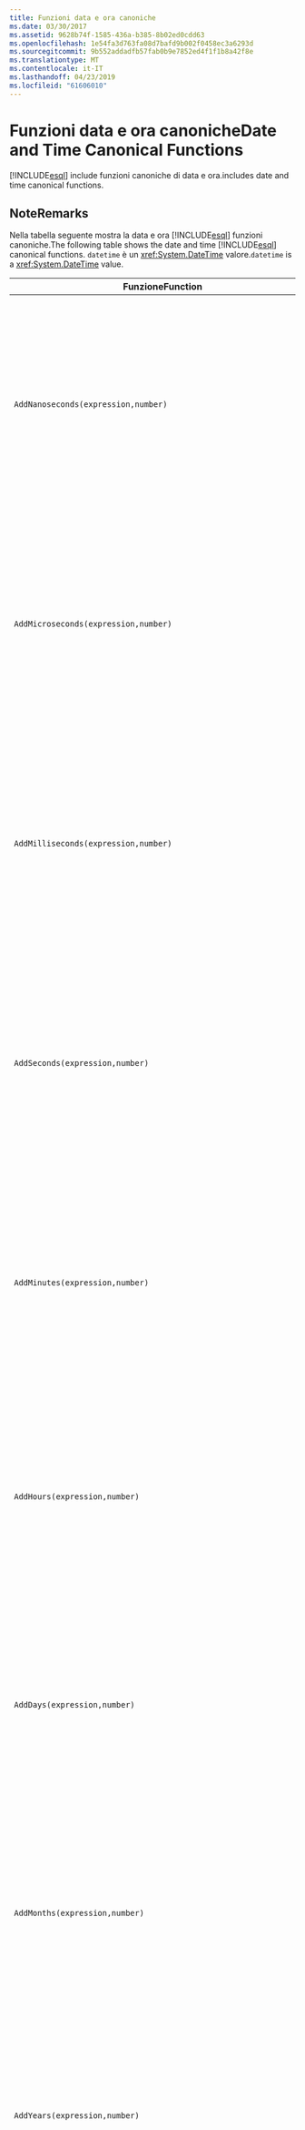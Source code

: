 ```yaml
---
title: Funzioni data e ora canoniche
ms.date: 03/30/2017
ms.assetid: 9628b74f-1585-436a-b385-8b02ed0cdd63
ms.openlocfilehash: 1e54fa3d763fa08d7bafd9b002f0458ec3a6293d
ms.sourcegitcommit: 9b552addadfb57fab0b9e7852ed4f1f1b8a42f8e
ms.translationtype: MT
ms.contentlocale: it-IT
ms.lasthandoff: 04/23/2019
ms.locfileid: "61606010"
---
```

# <a name="date-and-time-canonical-functions"></a><span data-ttu-id="2a600-102">Funzioni data e ora canoniche</span><span class="sxs-lookup"><span data-stu-id="2a600-102">Date and Time Canonical Functions</span></span>
[!INCLUDE[esql](../../../../../../includes/esql-md.md)] <span data-ttu-id="2a600-103">include funzioni canoniche di data e ora.</span><span class="sxs-lookup"><span data-stu-id="2a600-103">includes date and time canonical functions.</span></span>  
  
## <a name="remarks"></a><span data-ttu-id="2a600-104">Note</span><span class="sxs-lookup"><span data-stu-id="2a600-104">Remarks</span></span>  
 <span data-ttu-id="2a600-105">Nella tabella seguente mostra la data e ora [!INCLUDE[esql](../../../../../../includes/esql-md.md)] funzioni canoniche.</span><span class="sxs-lookup"><span data-stu-id="2a600-105">The following table shows the date and time [!INCLUDE[esql](../../../../../../includes/esql-md.md)] canonical functions.</span></span> <span data-ttu-id="2a600-106">`datetime` è un <xref:System.DateTime> valore.</span><span class="sxs-lookup"><span data-stu-id="2a600-106">`datetime` is a <xref:System.DateTime> value.</span></span>  
  
|<span data-ttu-id="2a600-107">Funzione</span><span class="sxs-lookup"><span data-stu-id="2a600-107">Function</span></span>|<span data-ttu-id="2a600-108">Descrizione</span><span class="sxs-lookup"><span data-stu-id="2a600-108">Description</span></span>|  
|--------------|-----------------|  
|`AddNanoseconds(expression,number)`|<span data-ttu-id="2a600-109">Aggiunge i nanosecondi specificati dal valore di `number` all'oggetto `expression`.</span><span class="sxs-lookup"><span data-stu-id="2a600-109">Adds the specified `number` of nanoseconds to the `expression`.</span></span><br /><br /> <span data-ttu-id="2a600-110">**Argomenti**</span><span class="sxs-lookup"><span data-stu-id="2a600-110">**Arguments**</span></span><br /><br /> <span data-ttu-id="2a600-111">`expression`: `DateTime`, `DateTimeOffset` o `Time`.</span><span class="sxs-lookup"><span data-stu-id="2a600-111">`expression`: `DateTime`, `DateTimeOffset`, or `Time`.</span></span><br /><br /> <span data-ttu-id="2a600-112">`number`: `Int32`.</span><span class="sxs-lookup"><span data-stu-id="2a600-112">`number`: `Int32`.</span></span><br /><br /> <span data-ttu-id="2a600-113">**Valore restituito**</span><span class="sxs-lookup"><span data-stu-id="2a600-113">**Return Value**</span></span><br /><br /> <span data-ttu-id="2a600-114">Tipo di `expression`.</span><span class="sxs-lookup"><span data-stu-id="2a600-114">The type of `expression`.</span></span>|  
|`AddMicroseconds(expression,number)`|<span data-ttu-id="2a600-115">Aggiunge il `number` specificato di microsecondi all'oggetto `expression`.</span><span class="sxs-lookup"><span data-stu-id="2a600-115">Adds the specified `number` of microseconds to the `expression`.</span></span><br /><br /> <span data-ttu-id="2a600-116">**Argomenti**</span><span class="sxs-lookup"><span data-stu-id="2a600-116">**Arguments**</span></span><br /><br /> <span data-ttu-id="2a600-117">`expression`: `DateTime`, `DateTimeOffset` o `Time`.</span><span class="sxs-lookup"><span data-stu-id="2a600-117">`expression`: `DateTime`, `DateTimeOffset`, or `Time`.</span></span><br /><br /> <span data-ttu-id="2a600-118">`number`: `Int32`.</span><span class="sxs-lookup"><span data-stu-id="2a600-118">`number`: `Int32`.</span></span><br /><br /> <span data-ttu-id="2a600-119">**Valore restituito**</span><span class="sxs-lookup"><span data-stu-id="2a600-119">**Return Value**</span></span><br /><br /> <span data-ttu-id="2a600-120">Tipo di `expression`.</span><span class="sxs-lookup"><span data-stu-id="2a600-120">The type of `expression`.</span></span>|  
|`AddMilliseconds(expression,number)`|<span data-ttu-id="2a600-121">Aggiunge il `number` specificato di millisecondi all'oggetto `expression`.</span><span class="sxs-lookup"><span data-stu-id="2a600-121">Adds the specified `number` of milliseconds to the `expression`.</span></span><br /><br /> <span data-ttu-id="2a600-122">**Argomenti**</span><span class="sxs-lookup"><span data-stu-id="2a600-122">**Arguments**</span></span><br /><br /> <span data-ttu-id="2a600-123">`expression`: `DateTime`, `DateTimeOffset` o `Time`.</span><span class="sxs-lookup"><span data-stu-id="2a600-123">`expression`: `DateTime`, `DateTimeOffset`, or `Time`.</span></span><br /><br /> <span data-ttu-id="2a600-124">`number`: `Int32`.</span><span class="sxs-lookup"><span data-stu-id="2a600-124">`number`: `Int32`.</span></span><br /><br /> <span data-ttu-id="2a600-125">**Valore restituito**</span><span class="sxs-lookup"><span data-stu-id="2a600-125">**Return Value**</span></span><br /><br /> <span data-ttu-id="2a600-126">Tipo di `expression`.</span><span class="sxs-lookup"><span data-stu-id="2a600-126">The type of `expression`.</span></span>|  
|`AddSeconds(expression,number)`|<span data-ttu-id="2a600-127">Aggiunge il `number` specificato di secondi all'oggetto `expression`.</span><span class="sxs-lookup"><span data-stu-id="2a600-127">Adds the specified `number` of seconds to the `expression`.</span></span><br /><br /> <span data-ttu-id="2a600-128">**Argomenti**</span><span class="sxs-lookup"><span data-stu-id="2a600-128">**Arguments**</span></span><br /><br /> <span data-ttu-id="2a600-129">`expression`: `DateTime`, `DateTimeOffset` o `Time`.</span><span class="sxs-lookup"><span data-stu-id="2a600-129">`expression`: `DateTime`, `DateTimeOffset`, or `Time`.</span></span><br /><br /> <span data-ttu-id="2a600-130">`number`: `Int32`.</span><span class="sxs-lookup"><span data-stu-id="2a600-130">`number`: `Int32`.</span></span><br /><br /> <span data-ttu-id="2a600-131">**Valore restituito**</span><span class="sxs-lookup"><span data-stu-id="2a600-131">**Return Value**</span></span><br /><br /> <span data-ttu-id="2a600-132">Tipo di `expression`.</span><span class="sxs-lookup"><span data-stu-id="2a600-132">The type of `expression`.</span></span>|  
|`AddMinutes(expression,number)`|<span data-ttu-id="2a600-133">Aggiunge il `number` specificato di minuti all'oggetto `expression`.</span><span class="sxs-lookup"><span data-stu-id="2a600-133">Adds the specified `number` of minutes to the `expression`.</span></span><br /><br /> <span data-ttu-id="2a600-134">**Argomenti**</span><span class="sxs-lookup"><span data-stu-id="2a600-134">**Arguments**</span></span><br /><br /> <span data-ttu-id="2a600-135">`expression`: `DateTime`, `DateTimeOffset` o `Time`.</span><span class="sxs-lookup"><span data-stu-id="2a600-135">`expression`: `DateTime`, `DateTimeOffset`, or `Time`.</span></span><br /><br /> <span data-ttu-id="2a600-136">`number`: `Int32`.</span><span class="sxs-lookup"><span data-stu-id="2a600-136">`number`: `Int32`.</span></span><br /><br /> <span data-ttu-id="2a600-137">**Valore restituito**</span><span class="sxs-lookup"><span data-stu-id="2a600-137">**Return Value**</span></span><br /><br /> <span data-ttu-id="2a600-138">Tipo di `expression`.</span><span class="sxs-lookup"><span data-stu-id="2a600-138">The type of `expression`.</span></span>|  
|`AddHours(expression,number)`|<span data-ttu-id="2a600-139">Aggiunge il `number` specificato di ore all'oggetto `expression`.</span><span class="sxs-lookup"><span data-stu-id="2a600-139">Adds the specified `number` of hours to the `expression`.</span></span><br /><br /> <span data-ttu-id="2a600-140">**Argomenti**</span><span class="sxs-lookup"><span data-stu-id="2a600-140">**Arguments**</span></span><br /><br /> <span data-ttu-id="2a600-141">`expression`: `DateTime`, `DateTimeOffset` o `Time`.</span><span class="sxs-lookup"><span data-stu-id="2a600-141">`expression`: `DateTime`, `DateTimeOffset`, or `Time`.</span></span><br /><br /> <span data-ttu-id="2a600-142">`number`: `Int32`.</span><span class="sxs-lookup"><span data-stu-id="2a600-142">`number`: `Int32`.</span></span><br /><br /> <span data-ttu-id="2a600-143">**Valore restituito**</span><span class="sxs-lookup"><span data-stu-id="2a600-143">**Return Value**</span></span><br /><br /> <span data-ttu-id="2a600-144">Tipo di `expression`.</span><span class="sxs-lookup"><span data-stu-id="2a600-144">The type of `expression`.</span></span>|  
|`AddDays(expression,number)`|<span data-ttu-id="2a600-145">Aggiunge il `number` specificato di giorni all'oggetto `expression`.</span><span class="sxs-lookup"><span data-stu-id="2a600-145">Adds the specified `number` of days to the `expression`.</span></span><br /><br /> <span data-ttu-id="2a600-146">**Argomenti**</span><span class="sxs-lookup"><span data-stu-id="2a600-146">**Arguments**</span></span><br /><br /> <span data-ttu-id="2a600-147">`expression`: `DateTime` o `DateTimeOffset`.</span><span class="sxs-lookup"><span data-stu-id="2a600-147">`expression`: `DateTime` or `DateTimeOffset`.</span></span><br /><br /> <span data-ttu-id="2a600-148">`number`: `Int32`.</span><span class="sxs-lookup"><span data-stu-id="2a600-148">`number`: `Int32`.</span></span><br /><br /> <span data-ttu-id="2a600-149">**Valore restituito**</span><span class="sxs-lookup"><span data-stu-id="2a600-149">**Return Value**</span></span><br /><br /> <span data-ttu-id="2a600-150">Tipo di `expression`.</span><span class="sxs-lookup"><span data-stu-id="2a600-150">The type of `expression`.</span></span>|  
|`AddMonths(expression,number)`|<span data-ttu-id="2a600-151">Aggiunge il `number` specificato di mesi all'oggetto `expression`.</span><span class="sxs-lookup"><span data-stu-id="2a600-151">Adds the specified `number` of months to the `expression`.</span></span><br /><br /> <span data-ttu-id="2a600-152">**Argomenti**</span><span class="sxs-lookup"><span data-stu-id="2a600-152">**Arguments**</span></span><br /><br /> <span data-ttu-id="2a600-153">`expression`: `DateTime` o `DateTimeOffset`.</span><span class="sxs-lookup"><span data-stu-id="2a600-153">`expression`: `DateTime` or `DateTimeOffset`.</span></span><br /><br /> <span data-ttu-id="2a600-154">`number`: `Int32`.</span><span class="sxs-lookup"><span data-stu-id="2a600-154">`number`: `Int32`.</span></span><br /><br /> <span data-ttu-id="2a600-155">**Valore restituito**</span><span class="sxs-lookup"><span data-stu-id="2a600-155">**Return Value**</span></span><br /><br /> <span data-ttu-id="2a600-156">Tipo di `expression`.</span><span class="sxs-lookup"><span data-stu-id="2a600-156">The type of `expression`.</span></span>|  
|`AddYears(expression,number)`|<span data-ttu-id="2a600-157">Aggiunge il `number` specificato di anni all'oggetto `expression`.</span><span class="sxs-lookup"><span data-stu-id="2a600-157">Adds the specified `number` of years to the `expression`.</span></span><br /><br /> <span data-ttu-id="2a600-158">**Argomenti**</span><span class="sxs-lookup"><span data-stu-id="2a600-158">**Arguments**</span></span><br /><br /> <span data-ttu-id="2a600-159">`expression`: `DateTime` o `DateTimeOffset`.</span><span class="sxs-lookup"><span data-stu-id="2a600-159">`expression`: `DateTime` or `DateTimeOffset`.</span></span><br /><br /> <span data-ttu-id="2a600-160">`number`: `Int32`.</span><span class="sxs-lookup"><span data-stu-id="2a600-160">`number`: `Int32`.</span></span><br /><br /> <span data-ttu-id="2a600-161">**Valore restituito**</span><span class="sxs-lookup"><span data-stu-id="2a600-161">**Return Value**</span></span><br /><br /> <span data-ttu-id="2a600-162">Tipo di `expression`.</span><span class="sxs-lookup"><span data-stu-id="2a600-162">The type of `expression`.</span></span>|  
|`CreateDateTime(year,month,day,hour,minute,second)`|<span data-ttu-id="2a600-163">Restituisce un nuovo valore `DateTime` come data e ora correnti del server nel fuso orario del server.</span><span class="sxs-lookup"><span data-stu-id="2a600-163">Returns a new `DateTime` value as the current date and time of the server in the server's time zone.</span></span><br /><br /> <span data-ttu-id="2a600-164">**Argomenti**</span><span class="sxs-lookup"><span data-stu-id="2a600-164">**Arguments**</span></span><br /><br /> <span data-ttu-id="2a600-165">`year`, `month`, `day`, `hour`, `minute`: `Int16` e `Int32`.</span><span class="sxs-lookup"><span data-stu-id="2a600-165">`year`, `month`, `day`, `hour`, `minute`: `Int16` and `Int32`.</span></span><br /><br /> <span data-ttu-id="2a600-166">`second`: `Double`.</span><span class="sxs-lookup"><span data-stu-id="2a600-166">`second`: `Double`.</span></span><br /><br /> <span data-ttu-id="2a600-167">**Valore restituito**</span><span class="sxs-lookup"><span data-stu-id="2a600-167">**Return Value**</span></span><br /><br /> <span data-ttu-id="2a600-168">Oggetto `DateTime`.</span><span class="sxs-lookup"><span data-stu-id="2a600-168">A `DateTime`.</span></span>|  
|`CreateDateTimeOffset(year,month,day,hour,minute,second,tzoffset)`|<span data-ttu-id="2a600-169">Restituisce un nuovo valore `DateTimeOffset` come data e ora correnti del server rispetto al fuso orario UTC.</span><span class="sxs-lookup"><span data-stu-id="2a600-169">Returns a new `DateTimeOffset` value as the current date and time of the server relative to the Coordinated Universal Time (UTC).</span></span><br /><br /> <span data-ttu-id="2a600-170">**Argomenti**</span><span class="sxs-lookup"><span data-stu-id="2a600-170">**Arguments**</span></span><br /><br /> <span data-ttu-id="2a600-171">`year`, `month`, `day`, `hour`, `minute`, `tzoffset`: `Int32`.</span><span class="sxs-lookup"><span data-stu-id="2a600-171">`year`, `month`, `day`, `hour`, `minute`, `tzoffset`: `Int32`.</span></span><br /><br /> <span data-ttu-id="2a600-172">`second`: `Double`.</span><span class="sxs-lookup"><span data-stu-id="2a600-172">`second`: `Double`.</span></span><br /><br /> <span data-ttu-id="2a600-173">**Valore restituito**</span><span class="sxs-lookup"><span data-stu-id="2a600-173">**Return Value**</span></span><br /><br /> <span data-ttu-id="2a600-174">Oggetto `DateTimeOffset`.</span><span class="sxs-lookup"><span data-stu-id="2a600-174">A `DateTimeOffset`.</span></span>|  
|`CreateTime(hour,minute,second)`|<span data-ttu-id="2a600-175">Restituisce un nuovo valore `Time` come ora corrente.</span><span class="sxs-lookup"><span data-stu-id="2a600-175">Returns a new `Time` value as the current time.</span></span><br /><br /> <span data-ttu-id="2a600-176">**Argomenti**</span><span class="sxs-lookup"><span data-stu-id="2a600-176">**Arguments**</span></span><br /><br /> <span data-ttu-id="2a600-177">`hour` e `minute`: `Int32`.</span><span class="sxs-lookup"><span data-stu-id="2a600-177">`hour` and `minute`: `Int32`.</span></span><br /><br /> <span data-ttu-id="2a600-178">`second`: `Double`.</span><span class="sxs-lookup"><span data-stu-id="2a600-178">`second`: `Double`.</span></span><br /><br /> <span data-ttu-id="2a600-179">**Valore restituito**</span><span class="sxs-lookup"><span data-stu-id="2a600-179">**Return Value**</span></span><br /><br /> <span data-ttu-id="2a600-180">Oggetto `Time`.</span><span class="sxs-lookup"><span data-stu-id="2a600-180">A `Time`.</span></span>|  
|`CurrentDateTime()`|<span data-ttu-id="2a600-181">Restituisce un valore `DateTime` come data e ora correnti del server nel fuso orario del server.</span><span class="sxs-lookup"><span data-stu-id="2a600-181">Returns a `DateTime` value as the current date and time of the server in the server's time zone.</span></span><br /><br /> <span data-ttu-id="2a600-182">**Valore restituito**</span><span class="sxs-lookup"><span data-stu-id="2a600-182">**Return Value**</span></span><br /><br /> <span data-ttu-id="2a600-183">Oggetto `DateTime`.</span><span class="sxs-lookup"><span data-stu-id="2a600-183">A `DateTime`.</span></span>|  
|`CurrentDateTimeOffset()`|<span data-ttu-id="2a600-184">Restituisce la data, l'ora e l'offset correnti come `DateTimeOffset`.</span><span class="sxs-lookup"><span data-stu-id="2a600-184">Returns the current date, time and offset as a `DateTimeOffset`.</span></span><br /><br /> <span data-ttu-id="2a600-185">**Valore restituito**</span><span class="sxs-lookup"><span data-stu-id="2a600-185">**Return Value**</span></span><br /><br /> <span data-ttu-id="2a600-186">Oggetto `DateTimeOffset`.</span><span class="sxs-lookup"><span data-stu-id="2a600-186">A `DateTimeOffset`.</span></span>|  
|`CurrentUtcDateTime()`|<span data-ttu-id="2a600-187">Restituisce un valore <xref:System.DateTime> come data e ora correnti del server nel fuso orario UTS.</span><span class="sxs-lookup"><span data-stu-id="2a600-187">Returns a <xref:System.DateTime> value as the current date and time of the server in the UTS time zone.</span></span><br /><br /> <span data-ttu-id="2a600-188">**Valore restituito**</span><span class="sxs-lookup"><span data-stu-id="2a600-188">**Return Value**</span></span><br /><br /> <span data-ttu-id="2a600-189">Oggetto `DateTime`.</span><span class="sxs-lookup"><span data-stu-id="2a600-189">A `DateTime`.</span></span>|  
|`Day(expression)`|<span data-ttu-id="2a600-190">Restituisce la parte relativa al giorno di `expression` come tipo `Int32` compreso tra 1 e 31.</span><span class="sxs-lookup"><span data-stu-id="2a600-190">Returns the day portion of `expression` as an `Int32` between 1 and 31.</span></span><br /><br /> <span data-ttu-id="2a600-191">**Argomenti**</span><span class="sxs-lookup"><span data-stu-id="2a600-191">**Arguments**</span></span><br /><br /> <span data-ttu-id="2a600-192">Tipi `DateTime` e `DateTimeOffset`.</span><span class="sxs-lookup"><span data-stu-id="2a600-192">A `DateTime` and `DateTimeOffset`.</span></span><br /><br /> <span data-ttu-id="2a600-193">**Valore restituito**</span><span class="sxs-lookup"><span data-stu-id="2a600-193">**Return Value**</span></span><br /><br /> <span data-ttu-id="2a600-194">Oggetto `Int32`.</span><span class="sxs-lookup"><span data-stu-id="2a600-194">An `Int32`.</span></span><br /><br /> <span data-ttu-id="2a600-195">**Esempio**</span><span class="sxs-lookup"><span data-stu-id="2a600-195">**Example**</span></span><br /><br /> `-- The following example returns 12.`<br /><br /> `Day(cast('03/12/1998' as DateTime))`|  
|`DayOfYear(expression)`|<span data-ttu-id="2a600-196">Restituisce la parte relativa al giorno di `expression` come `Int32` compreso tra 1 e 366, dove 366 viene restituito come l'ultimo giorno di un anno bisestile.</span><span class="sxs-lookup"><span data-stu-id="2a600-196">Returns the day portion of `expression` as an `Int32` between 1 and 366, where 366 is returned for the last day of a leap year.</span></span><br /><br /> <span data-ttu-id="2a600-197">**Argomenti**</span><span class="sxs-lookup"><span data-stu-id="2a600-197">**Arguments**</span></span><br /><br /> <span data-ttu-id="2a600-198">Tipo `DateTime` o `DateTimeOffset`.</span><span class="sxs-lookup"><span data-stu-id="2a600-198">A `DateTime` or `DateTimeOffset`.</span></span><br /><br /> <span data-ttu-id="2a600-199">**Valore restituito**</span><span class="sxs-lookup"><span data-stu-id="2a600-199">**Return Value**</span></span><br /><br /> <span data-ttu-id="2a600-200">Oggetto `Int32`.</span><span class="sxs-lookup"><span data-stu-id="2a600-200">An `Int32`.</span></span>|  
|`DiffNanoseconds(startExpression,endExpression)`|<span data-ttu-id="2a600-201">Restituisce la differenza in nanosecondi tra `startExpression` e `endExpression`.</span><span class="sxs-lookup"><span data-stu-id="2a600-201">Returns the difference, in nanoseconds, between `startExpression` and `endExpression`.</span></span><br /><br /> <span data-ttu-id="2a600-202">**Argomenti**</span><span class="sxs-lookup"><span data-stu-id="2a600-202">**Arguments**</span></span><br /><br /> <span data-ttu-id="2a600-203">`startExpression`, `endExpression`: `DateTime`, `DateTimeOffset` o `Time`.</span><span class="sxs-lookup"><span data-stu-id="2a600-203">`startExpression`, `endExpression`: `DateTime`, `DateTimeOffset`, or `Time`.</span></span> <span data-ttu-id="2a600-204">**Nota:** `startExpression` e `endExpression` deve essere dello stesso tipo.</span><span class="sxs-lookup"><span data-stu-id="2a600-204">**Note:**  `startExpression` and `endExpression` must be of the same type.</span></span> <br /><br /> <span data-ttu-id="2a600-205">**Valore restituito**</span><span class="sxs-lookup"><span data-stu-id="2a600-205">**Return Value**</span></span><br /><br /> <span data-ttu-id="2a600-206">Oggetto `Int32`.</span><span class="sxs-lookup"><span data-stu-id="2a600-206">An `Int32`.</span></span>|  
|`DiffMilliseconds(startExpression,endExpression)`|<span data-ttu-id="2a600-207">Restituisce la differenza in millisecondi tra `startExpression` e `endExpression`.</span><span class="sxs-lookup"><span data-stu-id="2a600-207">Returns the difference, in milliseconds, between `startExpression` and `endExpression`.</span></span><br /><br /> <span data-ttu-id="2a600-208">**Argomenti**</span><span class="sxs-lookup"><span data-stu-id="2a600-208">**Arguments**</span></span><br /><br /> <span data-ttu-id="2a600-209">`startExpression`, `endExpression`: `DateTime`, `DateTimeOffset` o `Time`.</span><span class="sxs-lookup"><span data-stu-id="2a600-209">`startExpression`, `endExpression`: `DateTime`, `DateTimeOffset`, or `Time`.</span></span> <span data-ttu-id="2a600-210">**Nota:** `startExpression` e `endExpression` deve essere dello stesso tipo.</span><span class="sxs-lookup"><span data-stu-id="2a600-210">**Note:**  `startExpression` and `endExpression` must be of the same type.</span></span> <br /><br /> <span data-ttu-id="2a600-211">**Valore restituito**</span><span class="sxs-lookup"><span data-stu-id="2a600-211">**Return Value**</span></span><br /><br /> <span data-ttu-id="2a600-212">Oggetto `Int32`.</span><span class="sxs-lookup"><span data-stu-id="2a600-212">An `Int32`.</span></span>|  
|`DiffMicroseconds(startExpression,endExpression)`|<span data-ttu-id="2a600-213">Restituisce la differenza in microsecondi tra `startExpression` e `endExpression`.</span><span class="sxs-lookup"><span data-stu-id="2a600-213">Returns the difference, in microseconds, between `startExpression` and `endExpression`.</span></span><br /><br /> <span data-ttu-id="2a600-214">**Argomenti**</span><span class="sxs-lookup"><span data-stu-id="2a600-214">**Arguments**</span></span><br /><br /> <span data-ttu-id="2a600-215">`startExpression`, `endExpression`: `DateTime`, `DateTimeOffset` o `Time`.</span><span class="sxs-lookup"><span data-stu-id="2a600-215">`startExpression`, `endExpression`: `DateTime`, `DateTimeOffset`, or `Time`.</span></span> <span data-ttu-id="2a600-216">**Nota:** `startExpression` e `endExpression` deve essere dello stesso tipo.</span><span class="sxs-lookup"><span data-stu-id="2a600-216">**Note:**  `startExpression` and `endExpression` must be of the same type.</span></span> <br /><br /> <span data-ttu-id="2a600-217">**Valore restituito**</span><span class="sxs-lookup"><span data-stu-id="2a600-217">**Return Value**</span></span><br /><br /> <span data-ttu-id="2a600-218">Oggetto `Int32`.</span><span class="sxs-lookup"><span data-stu-id="2a600-218">An `Int32`.</span></span>|  
|`DiffSeconds(startExpression,endExpression)`|<span data-ttu-id="2a600-219">Restituisce la differenza in secondi tra `startExpression` e `endExpression`.</span><span class="sxs-lookup"><span data-stu-id="2a600-219">Returns the difference, in seconds, between `startExpression` and `endExpression`.</span></span><br /><br /> <span data-ttu-id="2a600-220">**Argomenti**</span><span class="sxs-lookup"><span data-stu-id="2a600-220">**Arguments**</span></span><br /><br /> <span data-ttu-id="2a600-221">`startExpression`, `endExpression`: `DateTime`, `DateTimeOffset` o `Time`.</span><span class="sxs-lookup"><span data-stu-id="2a600-221">`startExpression`, `endExpression`: `DateTime`, `DateTimeOffset`, or `Time`.</span></span> <span data-ttu-id="2a600-222">**Nota:** `startExpression` e `endExpression` deve essere dello stesso tipo.</span><span class="sxs-lookup"><span data-stu-id="2a600-222">**Note:**  `startExpression` and `endExpression` must be of the same type.</span></span> <br /><br /> <span data-ttu-id="2a600-223">**Valore restituito**</span><span class="sxs-lookup"><span data-stu-id="2a600-223">**Return Value**</span></span><br /><br /> <span data-ttu-id="2a600-224">Oggetto `Int32`.</span><span class="sxs-lookup"><span data-stu-id="2a600-224">An `Int32`.</span></span>|  
|`DiffMinutes(startExpression,endExpression)`|<span data-ttu-id="2a600-225">Restituisce la differenza in minuti tra `startExpression` e `endExpression`.</span><span class="sxs-lookup"><span data-stu-id="2a600-225">Returns the difference, in minutes, between `startExpression` and `endExpression`.</span></span><br /><br /> <span data-ttu-id="2a600-226">**Argomenti**</span><span class="sxs-lookup"><span data-stu-id="2a600-226">**Arguments**</span></span><br /><br /> <span data-ttu-id="2a600-227">`startExpression`, `endExpression`: `DateTime`, `DateTimeOffset` o `Time`.</span><span class="sxs-lookup"><span data-stu-id="2a600-227">`startExpression`, `endExpression`: `DateTime`, `DateTimeOffset`, or `Time`.</span></span> <span data-ttu-id="2a600-228">**Nota:** `startExpression` e `endExpression` deve essere dello stesso tipo.</span><span class="sxs-lookup"><span data-stu-id="2a600-228">**Note:**  `startExpression` and `endExpression` must be of the same type.</span></span> <br /><br /> <span data-ttu-id="2a600-229">**Valore restituito**</span><span class="sxs-lookup"><span data-stu-id="2a600-229">**Return Value**</span></span><br /><br /> <span data-ttu-id="2a600-230">Oggetto `Int32`.</span><span class="sxs-lookup"><span data-stu-id="2a600-230">An `Int32`.</span></span>|  
|`DiffHours(startExpression,endExpression)`|<span data-ttu-id="2a600-231">Restituisce la differenza in ore tra `startExpression` e `endExpression`.</span><span class="sxs-lookup"><span data-stu-id="2a600-231">Returns the difference, in hours, between `startExpression` and `endExpression`.</span></span><br /><br /> <span data-ttu-id="2a600-232">**Argomenti**</span><span class="sxs-lookup"><span data-stu-id="2a600-232">**Arguments**</span></span><br /><br /> <span data-ttu-id="2a600-233">`startExpression`, `endExpression`: `DateTime`, `DateTimeOffset` o `Time`.</span><span class="sxs-lookup"><span data-stu-id="2a600-233">`startExpression`, `endExpression`: `DateTime`, `DateTimeOffset`, or `Time`.</span></span> <span data-ttu-id="2a600-234">**Nota:** `startExpression` e `endExpression` deve essere dello stesso tipo.</span><span class="sxs-lookup"><span data-stu-id="2a600-234">**Note:**  `startExpression` and `endExpression` must be of the same type.</span></span> <br /><br /> <span data-ttu-id="2a600-235">**Valore restituito**</span><span class="sxs-lookup"><span data-stu-id="2a600-235">**Return Value**</span></span><br /><br /> <span data-ttu-id="2a600-236">Oggetto `Int32`.</span><span class="sxs-lookup"><span data-stu-id="2a600-236">An `Int32`.</span></span>|  
|`DiffDays(startExpression,endExpression)`|<span data-ttu-id="2a600-237">Restituisce la differenza in giorni tra `startExpression` e `endExpression`.</span><span class="sxs-lookup"><span data-stu-id="2a600-237">Returns the difference, in days, between `startExpression` and `endExpression`.</span></span><br /><br /> <span data-ttu-id="2a600-238">**Argomenti**</span><span class="sxs-lookup"><span data-stu-id="2a600-238">**Arguments**</span></span><br /><br /> <span data-ttu-id="2a600-239">`startExpression`, `endExpression`: `DateTime` o `DateTimeOffset`.</span><span class="sxs-lookup"><span data-stu-id="2a600-239">`startExpression`, `endExpression`: `DateTime` or `DateTimeOffset`.</span></span> <span data-ttu-id="2a600-240">**Nota:** `startExpression` e `endExpression` deve essere dello stesso tipo.</span><span class="sxs-lookup"><span data-stu-id="2a600-240">**Note:**  `startExpression` and `endExpression` must be of the same type.</span></span> <br /><br /> <span data-ttu-id="2a600-241">**Valore restituito**</span><span class="sxs-lookup"><span data-stu-id="2a600-241">**Return Value**</span></span><br /><br /> <span data-ttu-id="2a600-242">Oggetto `Int32`.</span><span class="sxs-lookup"><span data-stu-id="2a600-242">An `Int32`.</span></span>|  
|`DiffMonths(startExpression,endExpression)`|<span data-ttu-id="2a600-243">Restituisce la differenza in mesi tra `startExpression` e `endExpression`.</span><span class="sxs-lookup"><span data-stu-id="2a600-243">Returns the difference, in months, between `startExpression` and `endExpression`.</span></span><br /><br /> <span data-ttu-id="2a600-244">**Argomenti**</span><span class="sxs-lookup"><span data-stu-id="2a600-244">**Arguments**</span></span><br /><br /> <span data-ttu-id="2a600-245">`startExpression`, `endExpression`: `DateTime` o `DateTimeOffset`.</span><span class="sxs-lookup"><span data-stu-id="2a600-245">`startExpression`, `endExpression`: `DateTime` or `DateTimeOffset`.</span></span> <span data-ttu-id="2a600-246">**Nota:** `startExpression` e `endExpression` deve essere dello stesso tipo.</span><span class="sxs-lookup"><span data-stu-id="2a600-246">**Note:**  `startExpression` and `endExpression` must be of the same type.</span></span> <br /><br /> <span data-ttu-id="2a600-247">**Valore restituito**</span><span class="sxs-lookup"><span data-stu-id="2a600-247">**Return Value**</span></span><br /><br /> <span data-ttu-id="2a600-248">Oggetto `Int32`.</span><span class="sxs-lookup"><span data-stu-id="2a600-248">An `Int32`.</span></span>|  
|`DiffYears(startExpression,endExpression)`|<span data-ttu-id="2a600-249">Restituisce la differenza in anni tra `startExpression` e `endExpression`.</span><span class="sxs-lookup"><span data-stu-id="2a600-249">Returns the difference, in years, between `startExpression` and `endExpression`.</span></span><br /><br /> <span data-ttu-id="2a600-250">**Argomenti**</span><span class="sxs-lookup"><span data-stu-id="2a600-250">**Arguments**</span></span><br /><br /> <span data-ttu-id="2a600-251">`startExpression`, `endExpression`: `DateTime` o `DateTimeOffset`.</span><span class="sxs-lookup"><span data-stu-id="2a600-251">`startExpression`, `endExpression`: `DateTime` or `DateTimeOffset`.</span></span> <span data-ttu-id="2a600-252">**Nota:** `startExpression` e `endExpression` deve essere dello stesso tipo.</span><span class="sxs-lookup"><span data-stu-id="2a600-252">**Note:**  `startExpression` and `endExpression` must be of the same type.</span></span> <br /><br /> <span data-ttu-id="2a600-253">**Valore restituito**</span><span class="sxs-lookup"><span data-stu-id="2a600-253">**Return Value**</span></span><br /><br /> <span data-ttu-id="2a600-254">Oggetto `Int32`.</span><span class="sxs-lookup"><span data-stu-id="2a600-254">An `Int32`.</span></span>|  
|`GetTotalOffsetMinutes(datetimeoffset)`|<span data-ttu-id="2a600-255">Restituisce il numero di minuti di offset di `datetimeoffset` rispetto al fuso orario GMT.</span><span class="sxs-lookup"><span data-stu-id="2a600-255">Returns the number of minutes that the `datetimeoffset` is offset from GMT.</span></span> <span data-ttu-id="2a600-256">Generalmente si tratta di un valore compreso tra +780 e -780 (+ o - 13 ore).</span><span class="sxs-lookup"><span data-stu-id="2a600-256">This is generally between +780 and -780 (+ or - 13 hrs).</span></span> <span data-ttu-id="2a600-257">**Nota:**  Questa funzione è supportata solo in SQL Server 2008.</span><span class="sxs-lookup"><span data-stu-id="2a600-257">**Note:**  This function is supported in SQL Server 2008 only.</span></span> <br /><br /> <span data-ttu-id="2a600-258">**Argomenti**</span><span class="sxs-lookup"><span data-stu-id="2a600-258">**Arguments**</span></span><br /><br /> <span data-ttu-id="2a600-259">Oggetto `DateTimeOffset`.</span><span class="sxs-lookup"><span data-stu-id="2a600-259">A `DateTimeOffset`.</span></span><br /><br /> <span data-ttu-id="2a600-260">**Valore restituito**</span><span class="sxs-lookup"><span data-stu-id="2a600-260">**Return Value**</span></span><br /><br /> <span data-ttu-id="2a600-261">Oggetto `Int32`.</span><span class="sxs-lookup"><span data-stu-id="2a600-261">An `Int32`.</span></span>|  
|`Hour(expression)`|<span data-ttu-id="2a600-262">Restituisce la parte relativa all'ora di `expression` come tipo `Int32` compreso tra 0 e 23.</span><span class="sxs-lookup"><span data-stu-id="2a600-262">Returns the hour portion of `expression` as an `Int32` between 0 and 23.</span></span><br /><br /> <span data-ttu-id="2a600-263">**Argomenti**</span><span class="sxs-lookup"><span data-stu-id="2a600-263">**Arguments**</span></span><br /><br /> <span data-ttu-id="2a600-264">Tipi `DateTime, Time` e `DateTimeOffset`.</span><span class="sxs-lookup"><span data-stu-id="2a600-264">A `DateTime, Time` and `DateTimeOffset`.</span></span><br /><br /> <span data-ttu-id="2a600-265">**Esempio**</span><span class="sxs-lookup"><span data-stu-id="2a600-265">**Example**</span></span><br /><br /> `-- The following example returns 22.`<br /><br /> `Hour(cast('22:35:5' as DateTime))`|  
|`Millisecond(expression)`|<span data-ttu-id="2a600-266">Restituisce la parte relativa ai millisecondi di `expression` come tipo `Int32` compreso tra 0 e 999.</span><span class="sxs-lookup"><span data-stu-id="2a600-266">Returns the milliseconds portion of `expression` as an `Int32` between 0 and 999.</span></span><br /><br /> <span data-ttu-id="2a600-267">**Argomenti**</span><span class="sxs-lookup"><span data-stu-id="2a600-267">**Arguments**</span></span><br /><br /> <span data-ttu-id="2a600-268">Tipi `DateTime, Time` e `DateTimeOffset`.</span><span class="sxs-lookup"><span data-stu-id="2a600-268">A `DateTime, Time` and `DateTimeOffset`.</span></span><br /><br /> <span data-ttu-id="2a600-269">**Valore restituito**</span><span class="sxs-lookup"><span data-stu-id="2a600-269">**Return Value**</span></span><br /><br /> <span data-ttu-id="2a600-270">Oggetto `Int32`.</span><span class="sxs-lookup"><span data-stu-id="2a600-270">An `Int32`.</span></span>|  
|`Minute(expression)`|<span data-ttu-id="2a600-271">Restituisce la parte relativa ai minuti di `expression` come tipo `Int32` compreso tra 0 e 59.</span><span class="sxs-lookup"><span data-stu-id="2a600-271">Returns the minute portion of `expression` as an `Int32` between 0 and 59.</span></span><br /><br /> <span data-ttu-id="2a600-272">**Argomenti**</span><span class="sxs-lookup"><span data-stu-id="2a600-272">**Arguments**</span></span><br /><br /> <span data-ttu-id="2a600-273">Tipo `DateTime, Time` o `DateTimeOffset`.</span><span class="sxs-lookup"><span data-stu-id="2a600-273">A `DateTime, Time` or `DateTimeOffset`.</span></span><br /><br /> <span data-ttu-id="2a600-274">**Valore restituito**</span><span class="sxs-lookup"><span data-stu-id="2a600-274">**Return Value**</span></span><br /><br /> <span data-ttu-id="2a600-275">Oggetto `Int32`.</span><span class="sxs-lookup"><span data-stu-id="2a600-275">An `Int32`.</span></span><br /><br /> <span data-ttu-id="2a600-276">**Esempio**</span><span class="sxs-lookup"><span data-stu-id="2a600-276">**Example**</span></span><br /><br /> `-- The following example returns 35`<br /><br /> `Minute(cast('22:35:5' as DateTime))`|  
|`Month(expression)`|<span data-ttu-id="2a600-277">Restituisce la parte relativa al mese di `expression` come tipo `Int32` compreso tra 1 e 12.</span><span class="sxs-lookup"><span data-stu-id="2a600-277">Returns the month portion of `expression` as an `Int32` between 1 and 12.</span></span><br /><br /> <span data-ttu-id="2a600-278">**Argomenti**</span><span class="sxs-lookup"><span data-stu-id="2a600-278">**Arguments**</span></span><br /><br /> <span data-ttu-id="2a600-279">Tipo `DateTime` o `DateTimeOffset`.</span><span class="sxs-lookup"><span data-stu-id="2a600-279">A `DateTime` or `DateTimeOffset`.</span></span><br /><br /> <span data-ttu-id="2a600-280">**Valore restituito**</span><span class="sxs-lookup"><span data-stu-id="2a600-280">**Return Value**</span></span><br /><br /> <span data-ttu-id="2a600-281">Oggetto `Int32`.</span><span class="sxs-lookup"><span data-stu-id="2a600-281">An `Int32`.</span></span><br /><br /> <span data-ttu-id="2a600-282">**Esempio**</span><span class="sxs-lookup"><span data-stu-id="2a600-282">**Example**</span></span><br /><br /> `-- The following example returns 3.`<br /><br /> `Month(cast('03/12/1998' as DateTime))`|  
|`Second(expression)`|<span data-ttu-id="2a600-283">Restituisce la parte relativa ai secondi di `expression` come tipo `Int32` compreso tra 0 e 59.</span><span class="sxs-lookup"><span data-stu-id="2a600-283">Returns the seconds portion of `expression` as an `Int32` between 0 and 59.</span></span><br /><br /> <span data-ttu-id="2a600-284">**Argomenti**</span><span class="sxs-lookup"><span data-stu-id="2a600-284">**Arguments**</span></span><br /><br /> <span data-ttu-id="2a600-285">Tipi `DateTime, Time` e `DateTimeOffset`.</span><span class="sxs-lookup"><span data-stu-id="2a600-285">A `DateTime, Time` and `DateTimeOffset`.</span></span><br /><br /> <span data-ttu-id="2a600-286">**Valore restituito**</span><span class="sxs-lookup"><span data-stu-id="2a600-286">**Return Value**</span></span><br /><br /> <span data-ttu-id="2a600-287">Oggetto `Int32`.</span><span class="sxs-lookup"><span data-stu-id="2a600-287">An `Int32`.</span></span><br /><br /> <span data-ttu-id="2a600-288">**Esempio**</span><span class="sxs-lookup"><span data-stu-id="2a600-288">**Example**</span></span><br /><br /> `-- The following example returns 5`<br /><br /> `Second(cast('22:35:5' as DateTime))`|  
|`TruncateTime(expression)`|<span data-ttu-id="2a600-289">Restituisce `expression`, con i valori dell'ora troncati.</span><span class="sxs-lookup"><span data-stu-id="2a600-289">Returns the `expression`, with the time values truncated.</span></span><br /><br /> <span data-ttu-id="2a600-290">**Argomenti**</span><span class="sxs-lookup"><span data-stu-id="2a600-290">**Arguments**</span></span><br /><br /> <span data-ttu-id="2a600-291">Tipo `DateTime` o `DateTimeOffset`.</span><span class="sxs-lookup"><span data-stu-id="2a600-291">A `DateTime` or `DateTimeOffset`.</span></span><br /><br /> <span data-ttu-id="2a600-292">**Valore restituito**</span><span class="sxs-lookup"><span data-stu-id="2a600-292">**Return Value**</span></span><br /><br /> <span data-ttu-id="2a600-293">Tipo di `expression`.</span><span class="sxs-lookup"><span data-stu-id="2a600-293">The type of `expression`.</span></span>|  
|`Year(expression)`|<span data-ttu-id="2a600-294">Restituisce la porzione di anno del `expression` come un `Int32` `YYYY`.</span><span class="sxs-lookup"><span data-stu-id="2a600-294">Returns the year portion of `expression` as an `Int32` `YYYY`.</span></span><br /><br /> <span data-ttu-id="2a600-295">**Argomenti**</span><span class="sxs-lookup"><span data-stu-id="2a600-295">**Arguments**</span></span><br /><br /> <span data-ttu-id="2a600-296">Tipi `DateTime` e `DateTimeOffset`.</span><span class="sxs-lookup"><span data-stu-id="2a600-296">A `DateTime` and `DateTimeOffset`.</span></span><br /><br /> <span data-ttu-id="2a600-297">**Valore restituito**</span><span class="sxs-lookup"><span data-stu-id="2a600-297">**Return Value**</span></span><br /><br /> <span data-ttu-id="2a600-298">Oggetto `Int32`.</span><span class="sxs-lookup"><span data-stu-id="2a600-298">An `Int32`.</span></span><br /><br /> <span data-ttu-id="2a600-299">**Esempio**</span><span class="sxs-lookup"><span data-stu-id="2a600-299">**Example**</span></span><br /><br /> `-- The following example returns 1998.`<br /><br /> `Year(cast('03/12/1998' as DateTime))`|  
  
 <span data-ttu-id="2a600-300">Queste funzioni restituiscono `null` se l'input è `null`.</span><span class="sxs-lookup"><span data-stu-id="2a600-300">These functions will return `null` if given `null` input.</span></span>  
  
 <span data-ttu-id="2a600-301">Una funzionalità equivalente è disponibile nel provider gestito del client Microsoft SQL.</span><span class="sxs-lookup"><span data-stu-id="2a600-301">Equivalent functionality is available in the Microsoft SQL Client Managed Provider.</span></span> <span data-ttu-id="2a600-302">Per altre informazioni, vedere [SqlClient per funzioni Entity Framework](../../../../../../docs/framework/data/adonet/ef/sqlclient-for-ef-functions.md).</span><span class="sxs-lookup"><span data-stu-id="2a600-302">For more information, see [SqlClient for Entity Framework Functions](../../../../../../docs/framework/data/adonet/ef/sqlclient-for-ef-functions.md).</span></span>  
  
## <a name="see-also"></a><span data-ttu-id="2a600-303">Vedere anche</span><span class="sxs-lookup"><span data-stu-id="2a600-303">See also</span></span>

- [<span data-ttu-id="2a600-304">Funzioni canoniche</span><span class="sxs-lookup"><span data-stu-id="2a600-304">Canonical Functions</span></span>](../../../../../../docs/framework/data/adonet/ef/language-reference/canonical-functions.md)
